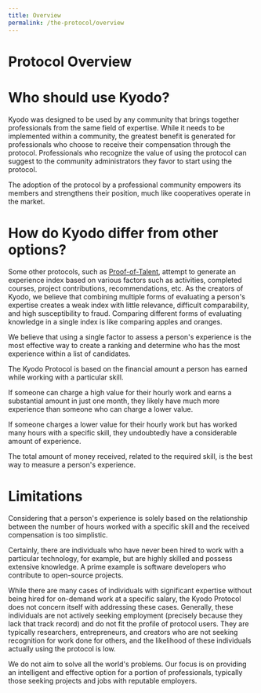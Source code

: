 ```yaml
---
title: Overview
permalink: /the-protocol/overview
---
```


# Protocol Overview

# Who should use Kyodo?

Kyodo was designed to be used by any community that brings together professionals from the same field of expertise. While it needs to be implemented within a community, the greatest benefit is generated for professionals who choose to receive their compensation through the protocol. Professionals who recognize the value of using the protocol can suggest to the community administrators they favor to start using the protocol.

The adoption of the protocol by a professional community empowers its members and strengthens their position, much like cooperatives operate in the market.

# How do Kyodo differ from other options?

Some other protocols, such as [Proof-of-Talent](https://proofoftalent.org/), attempt to generate an experience index based on various factors such as activities, completed courses, project contributions, recommendations, etc. As the creators of Kyodo, we believe that combining multiple forms of evaluating a person's expertise creates a weak index with little relevance, difficult comparability, and high susceptibility to fraud. Comparing different forms of evaluating knowledge in a single index is like comparing apples and oranges.

We believe that using a single factor to assess a person's experience is the most effective way to create a ranking and determine who has the most experience within a list of candidates.

The Kyodo Protocol is based on the financial amount a person has earned while working with a particular skill.

If someone can charge a high value for their hourly work and earns a substantial amount in just one month, they likely have much more experience than someone who can charge a lower value.

If someone charges a lower value for their hourly work but has worked many hours with a specific skill, they undoubtedly have a considerable amount of experience.

The total amount of money received, related to the required skill, is the best way to measure a person's experience.

# Limitations

Considering that a person's experience is solely based on the relationship between the number of hours worked with a specific skill and the received compensation is too simplistic.

Certainly, there are individuals who have never been hired to work with a particular technology, for example, but are highly skilled and possess extensive knowledge. A prime example is software developers who contribute to open-source projects.

While there are many cases of individuals with significant expertise without being hired for on-demand work at a specific salary, the Kyodo Protocol does not concern itself with addressing these cases. Generally, these individuals are not actively seeking employment (precisely because they lack that track record) and do not fit the profile of protocol users. They are typically researchers, entrepreneurs, and creators who are not seeking recognition for work done for others, and the likelihood of these individuals actually using the protocol is low.

We do not aim to solve all the world's problems. Our focus is on providing an intelligent and effective option for a portion of professionals, typically those seeking projects and jobs with reputable employers.